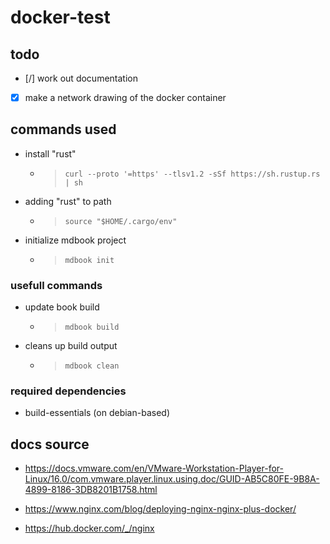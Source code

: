 # docker-test

## todo

- [/] work out documentation
- [x] make a network drawing of the docker container

## commands used

- install "rust"
  - >`curl --proto '=https' --tlsv1.2 -sSf https://sh.rustup.rs | sh`
- adding "rust" to path
  - >`source "$HOME/.cargo/env"`
- initialize mdbook project
  - >`mdbook init`

### usefull commands

- update book build
  - >`mdbook build`
- cleans up build output
  - >`mdbook clean`

### required dependencies

- build-essentials (on debian-based)

## docs source

- <https://docs.vmware.com/en/VMware-Workstation-Player-for-Linux/16.0/com.vmware.player.linux.using.doc/GUID-AB5C80FE-9B8A-4899-8186-3DB8201B1758.html>

- <https://www.nginx.com/blog/deploying-nginx-nginx-plus-docker/>

- <https://hub.docker.com/_/nginx>
